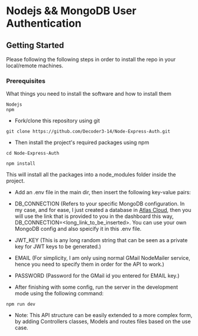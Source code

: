 # Nodejs && MongoDB User Authentication 


## Getting Started

Please following the following steps in order to install the repo in your local/remote machines.

### Prerequisites

What things you need to install the software and how to install them

```
Nodejs
npm
```

* Fork/clone this repository using git
```
git clone https://github.com/Decoder3-14/Node-Express-Auth.git

```
* Then install the project's required packages using npm

```
cd Node-Express-Auth

npm install
```
This will install all the packages into a node_modules folder inside the project.



* Add an .env file in the main dir, then insert the following key-value pairs:
- DB_CONNECTION (Refers to your specific MongoDB configuration. In my case, and for ease, I just created a database in [Atlas Cloud](https://www.mongodb.com/cloud), 
then you will use the link that is provided to you in the dashboard this way,  DB_CONNECTION=<long_link_to_be_inserted>. You can use your own MongoDB config and also 
speicify it in this .env file.

- JWT_KEY (This is any long random string that can be seen as a private key for JWT keys to be generated.)
- EMAIL (For simplicity, I am only using normal GMail NodeMailer service, hence you need to specify them in order for the API to work.)
- PASSWORD (Password for the GMail id you entered for EMAIL key.)


* After finishing with some config, run the server in the development mode using the following command:
```
npm run dev
```

* Note: This API structure can be easily extended to a more complex form, by adding Controllers classes, Models and routes files based on the use case.

